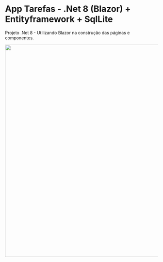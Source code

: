 # App Tarefas - .Net 8 (Blazor) + Entityframework + SqlLite
Projeto .Net 8 - Utilizando Blazor na construção das páginas e componentes.

<div align="center">
<img src="https://github.com/Paulo-Galego/PedraPapelTesoura/assets/36347510/2ca3f912-4f76-438d-814d-c3369eb32c03.png" width="700px" />
</div>

